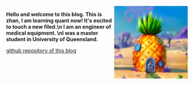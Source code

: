 <img src="/images/pineapple.png" alt="pineapple house" width="200" align="right" style="margin-right: 10px;"/>

**Hello and welcome to this blog. This is zhan, I am learning quant now! It's excited to touch a new filed.\n I am an engineer of medical equipment. \nI was a master student in University of Queensland.**


[github repository of this blog](https://github.com/shizhan1109/shizhan1109.github.io)

